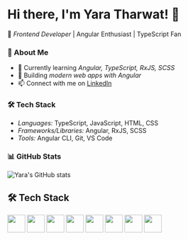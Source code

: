 # Hi there, I'm Yara Tharwat! 👋  
🎨 *Frontend Developer* | Angular Enthusiast | TypeScript Fan  

### 📖 About Me  
- 🌱 Currently learning *Angular, TypeScript, RxJS, SCSS*  
- 🔧 Building *modern web apps with Angular*  
- 📫 Connect with me on [LinkedIn](https://www.linkedin.com/in/yara-tharwat)  

### 🛠 Tech Stack  
- *Languages:* TypeScript, JavaScript, HTML, CSS  
- *Frameworks/Libraries:* Angular, RxJS, SCSS  
- *Tools:* Angular CLI, Git, VS Code  

### 📊 GitHub Stats  
![Yara's GitHub stats](https://github-readme-stats.vercel.app/api?username=omaralfarouk646&show_icons=true&theme=dark)

## 🛠 Tech Stack 
<p align="left">
  <img src="https://cdn.jsdelivr.net/gh/devicons/devicon/icons/angularjs/angularjs-original.svg" width="40" height="40"/>
  <img src="https://cdn.jsdelivr.net/gh/devicons/devicon/icons/typescript/typescript-original.svg" width="40" height="40"/>
  <img src="https://cdn.jsdelivr.net/gh/devicons/devicon/icons/javascript/javascript-original.svg" width="40" height="40"/>
  <img src="https://cdn.jsdelivr.net/gh/devicons/devicon/icons/html5/html5-original.svg" width="40" height="40"/>
  <img src="https://cdn.jsdelivr.net/gh/devicons/devicon/icons/css3/css3-original.svg" width="40" height="40"/>
  <img src="https://cdn.jsdelivr.net/gh/devicons/devicon/icons/sass/sass-original.svg" width="40" height="40"/>
  <img src="https://cdn.jsdelivr.net/gh/devicons/devicon/icons/git/git-original.svg" width="40" height="40"/>
  <img src="https://cdn.jsdelivr.net/gh/devicons/devicon/icons/vscode/vscode-original.svg" width="40" height="40"/>
</p>  

